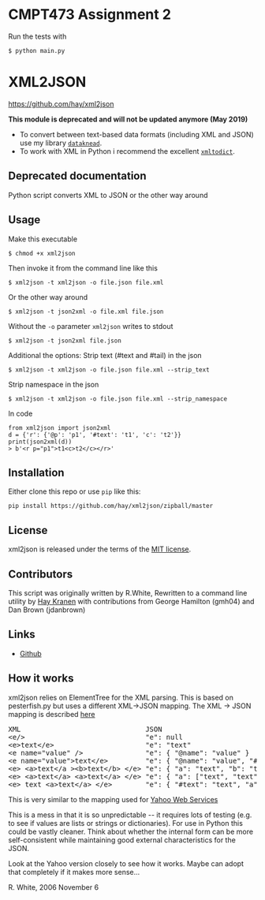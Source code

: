 CMPT473 Assignment 2
========
Run the tests with 

    $ python main.py



XML2JSON
========
https://github.com/hay/xml2json

**This module is deprecated and will not be updated anymore (May 2019)**

* To convert between text-based data formats (including XML and JSON) use my library [`dataknead`](http://github.com/hay/dataknead).
* To work with XML in Python i recommend the excellent [`xmltodict`](https://github.com/martinblech/xmltodict).

## Deprecated documentation

Python script converts XML to JSON or the other way around

Usage
-----
Make this executable

    $ chmod +x xml2json

Then invoke it from the command line like this

    $ xml2json -t xml2json -o file.json file.xml

Or the other way around

    $ xml2json -t json2xml -o file.xml file.json

Without the `-o` parameter `xml2json` writes to stdout

    $ xml2json -t json2xml file.json

Additional the options:
Strip text (#text and #tail) in the json

    $ xml2json -t xml2json -o file.json file.xml --strip_text

Strip namespace in the json

    $ xml2json -t xml2json -o file.json file.xml --strip_namespace

In code

    from xml2json import json2xml
    d = {'r': {'@p': 'p1', '#text': 't1', 'c': 't2'}}
    print(json2xml(d))
    > b'<r p="p1">t1<c>t2</c></r>'
    
Installation
------------
Either clone this repo or use `pip` like this:

    pip install https://github.com/hay/xml2json/zipball/master

License
-------
xml2json is released under the terms of the [MIT license](http://opensource.org/licenses/MIT).

Contributors
------------
This script was originally written by R.White, Rewritten to a command line utility by [Hay Kranen](http://www.haykranen.nl) with contributions from George Hamilton (gmh04) and Dan Brown (jdanbrown)

Links
------
* [Github](http://github.com/hay/xml2json)

How it works
------------
xml2json relies on ElementTree for the XML parsing.  This is based on
pesterfish.py but uses a different XML->JSON mapping.
The XML -> JSON mapping is described [here](http://www.xml.com/pub/a/2006/05/31/converting-between-xml-and-json.html)

<pre>
XML                              JSON
&lt;e/&gt;                             "e": null
&lt;e&gt;text&lt;/e&gt;                      "e": "text"
&lt;e name="value" /&gt;               "e": { "@name": "value" }
&lt;e name="value"&gt;text&lt;/e&gt;         "e": { "@name": "value", "#text": "text" }
&lt;e&gt; &lt;a&gt;text&lt;/a &gt;&lt;b&gt;text&lt;/b&gt; &lt;/e&gt; "e": { "a": "text", "b": "text" }
&lt;e&gt; &lt;a&gt;text&lt;/a&gt; &lt;a&gt;text&lt;/a&gt; &lt;/e&gt; "e": { "a": ["text", "text"] }
&lt;e&gt; text &lt;a&gt;text&lt;/a&gt; &lt;/e&gt;        "e": { "#text": "text", "a": "text" }
</pre>

This is very similar to the mapping used for [Yahoo Web Services](http://developer.yahoo.com/common/json.html#xml)

This is a mess in that it is so unpredictable -- it requires lots of testing (e.g. to see if values are lists or strings or dictionaries).  For use in Python this could be vastly cleaner.  Think about whether the internal form can be more self-consistent while maintaining good external characteristics for the JSON.

Look at the Yahoo version closely to see how it works.  Maybe can adopt that completely if it makes more sense...

R. White, 2006 November 6
